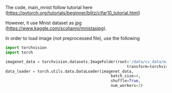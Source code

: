 The code, main_mnist follow tutorial here (https://pytorch.org/tutorials/beginner/blitz/cifar10_tutorial.html)

However, it use Mnist dataset as jpg (https://www.kaggle.com/scolianni/mnistasjpg).

In order to load image (not preprocessed file), use the following 

```python
import torchvision
import torch

imagenet_data = torchvision.datasets.ImageFolder(root='/data/cv_data/minist/mnistasjpg/trainingSet/',
                                                     transform=torchvision.transforms.ToTensor())
data_loader = torch.utils.data.DataLoader(imagenet_data,
                                              batch_size=4,
                                              shuffle=True,
                                              num_workers=3)
```